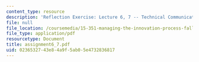 ```yaml
---
content_type: resource
description: 'Reflection Exercise: Lecture 6, 7 -- Technical Communication'
file: null
file_location: /coursemedia/15-351-managing-the-innovation-process-fall-2002/0236532743e84a9f5ab05e4732836817_assignment6_7.pdf
file_type: application/pdf
resourcetype: Document
title: assignment6_7.pdf
uid: 02365327-43e8-4a9f-5ab0-5e4732836817
---
```

